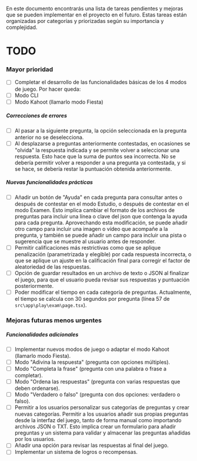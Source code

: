 En este documento encontrarás una lista de tareas pendientes y mejoras que se pueden implementar en el proyecto en el futuro. Estas tareas están organizadas por categorías y priorizadas según su importancia y complejidad.

# TODO

### Mayor prioridad

- [ ] Completar el desarrollo de las funcionalidades básicas de los 4 modos de juego. Por hacer queda:
- [ ] Modo CLI
- [ ] Modo Kahoot (llamarlo modo Fiesta)

##### Correcciones de errores

- [ ] Al pasar a la siguiente pregunta, la opción seleccionada en la pregunta anterior no se deselecciona.
- [ ] Al desplazarse a preguntas anteriormente contestadas, en ocasiones se "olvida" la respuesta indicada y se permite volver a seleccionar una respuesta. Esto hace que la suma de puntos sea incorrecta. No se debería permitir volver a responder a una pregunta ya contestada, y si se hace, se debería restar la puntuación obtenida anteriormente.

##### Nuevas funcionalidades prácticas

- [ ] Añadir un botón de "Ayuda" en cada pregunta para consultar antes o después de contestar en el modo Estudio, o después de contestar en el modo Examen. Esto implica cambiar el formato de los archivos de preguntas para incluir una línea o clave del json que contenga la ayuda para cada pregunta. Aprovechando esta modificación, se puede añadir otro campo para incluir una imagen o vídeo que acompañe a la pregunta, y también se puede añadir un campo para incluir una pista o sugerencia que se muestre al usuario antes de responder.
- [ ] Permitir calificaciones más restrictivas como que se aplique penalización (parametrizada y elegible) por cada respuesta incorrecta, o que se aplique un ajuste en la calificación final para corregir el factor de aleatoriedad de las respuestas.
- [ ] Opción de guardar resultados en un archivo de texto o JSON al finalizar el juego, para que el usuario pueda revisar sus respuestas y puntuación posteriormente.
- [ ] Poder modificar el tiempo en cada categoría de preguntas. Actualmente, el tiempo se calcula con 30 segundos por pregunta (línea 57 de `src\app\play\exam\page.tsx`).

### Mejoras futuras menos urgentes

##### Funcionalidades adicionales

- [ ] Implementar nuevos modos de juego o adaptar el modo Kahoot (llamarlo modo Fiesta).
- [ ] Modo "Adivina la respuesta" (pregunta con opciones múltiples).
- [ ] Modo "Completa la frase" (pregunta con una palabra o frase a completar).
- [ ] Modo "Ordena las respuestas" (pregunta con varias respuestas que deben ordenarse).
- [ ] Modo "Verdadero o falso" (pregunta con dos opciones: verdadero o falso).
- [ ] Permitir a los usuarios personalizar sus categorías de preguntas y crear nuevas categorías. Permitir a los usuarios añadir sus propias preguntas desde la interfaz del juego, tanto de forma manual como importando archivos JSON o TXT. Esto implica crear un formulario para añadir preguntas y un sistema para validar y almacenar las preguntas añadidas por los usuarios.
- [ ] Añadir una opción para revisar las respuestas al final del juego.
- [ ] Implementar un sistema de logros o recompensas.
